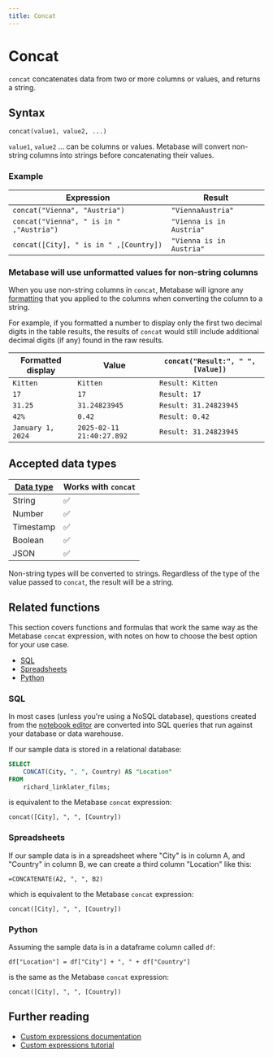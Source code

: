 ```yaml
---
title: Concat
---
```


# Concat

`concat` concatenates data from two or more columns or values, and returns a string.

## Syntax

```
concat(value1, value2, ...)
```

`value1`, `value2` ... can be columns or values. Metabase will convert non-string columns into strings before concatenating their values.

### Example

| Expression                               | Result                   |
| ---------------------------------------- | ------------------------ |
| `concat("Vienna", "Austria")`            | `"ViennaAustria"`        |
| `concat("Vienna", " is in " ,"Austria")` | `"Vienna is in Austria"` |
| `concat([City], " is in " ,[Country])`   | `"Vienna is in Austria"` |

### Metabase will use unformatted values for non-string columns

When you use non-string columns in `concat`, Metabase will ignore any [formatting](../../../data-modeling/formatting.md) that you applied to the columns when converting the column to a string.

For example, if you formatted a number to display only the first two decimal digits in the table results, the results of `concat` would still include additional decimal digits (if any) found in the raw results.

| Formatted display | Value                     | `concat("Result:", " ", [Value])` |
| ----------------- | ------------------------- | --------------------------------- |
| `Kitten`          | `Kitten`                  | `Result: Kitten`                  |
| `17`              | `17`                      | `Result: 17`                      |
| `31.25`           | `31.24823945`             | `Result: 31.24823945`             |
| `42%`             | `0.42`                    | `Result: 0.42`                    |
| `January 1, 2024` | `2025-02-11 21:40:27.892` | `Result: 31.24823945`             |

## Accepted data types

| [Data type](https://www.metabase.com/learn/grow-your-data-skills/data-fundamentals/data-types-overview#examples-of-data-types) | Works with `concat` |
| ------------------------------------------------------------------------------------------------------------------------------ | ------------------- |
| String                                                                                                                         | ✅                  |
| Number                                                                                                                         | ✅                  |
| Timestamp                                                                                                                      | ✅                  |
| Boolean                                                                                                                        | ✅                  |
| JSON                                                                                                                           | ✅                  |

Non-string types will be converted to strings. Regardless of the type of the value passed to `concat`, the result will be a string.

## Related functions

This section covers functions and formulas that work the same way as the Metabase `concat` expression, with notes on how to choose the best option for your use case.

- [SQL](#sql)
- [Spreadsheets](#spreadsheets)
- [Python](#python)

### SQL

In most cases (unless you're using a NoSQL database), questions created from the [notebook editor](https://www.metabase.com/glossary/notebook_editor) are converted into SQL queries that run against your database or data warehouse.

If our sample data is stored in a relational database:

```sql
SELECT
    CONCAT(City, ", ", Country) AS "Location"
FROM
    richard_linklater_films;
```

is equivalent to the Metabase `concat` expression:

```
concat([City], ", ", [Country])
```

### Spreadsheets

If our sample data is in a spreadsheet where "City" is in column A, and "Country" in column B, we can create a third column "Location" like this:

```
=CONCATENATE(A2, ", ", B2)
```

which is equivalent to the Metabase `concat` expression:

```
concat([City], ", ", [Country])
```

### Python

Assuming the sample data is in a dataframe column called `df`:

```
df["Location"] = df["City"] + ", " + df["Country"]
```

is the same as the Metabase `concat` expression:

```
concat([City], ", ", [Country])
```

## Further reading

- [Custom expressions documentation](../expressions.md)
- [Custom expressions tutorial](https://www.metabase.com/learn/questions/custom-expressions)
